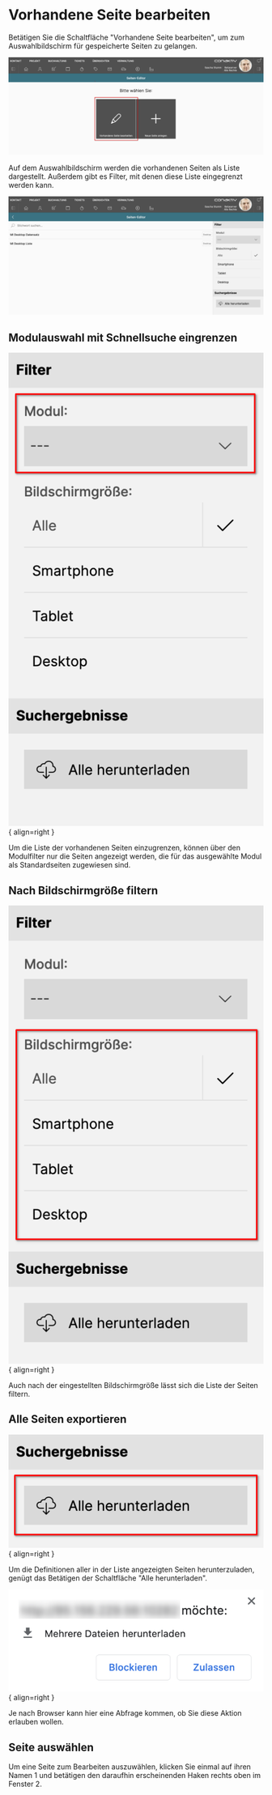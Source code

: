 # Vorhandene Seite bearbeiten

Betätigen Sie die Schaltfläche "Vorhandene Seite bearbeiten", um zum Auswahlbildschirm für gespeicherte Seiten zu gelangen.

![Vorhandene Seite bearbeiten Start](./seite-auswaehlen-start.png)

Auf dem Auswahlbildschirm werden die vorhandenen Seiten als Liste dargestellt. Außerdem gibt es Filter, mit denen diese Liste eingegrenzt werden kann.

![Seite auswählen](./seite-auswaehlen.png)

## Modulauswahl mit Schnellsuche eingrenzen

![Modulauswahl](./modulauswahl.png#small){ align=right }

Um die Liste der vorhandenen Seiten einzugrenzen, können über den Modulfilter nur die Seiten angezeigt werden, die für das ausgewählte Modul als Standardseiten zugewiesen sind.

<div class="clear"></div>

## Nach Bildschirmgröße filtern

![Bildschirmgröße](./bildschirmgroesse.png#small){ align=right }

Auch nach der eingestellten Bildschirmgröße lässt sich die Liste der Seiten filtern.

<div class="clear"></div>

## Alle Seiten exportieren

![Alle herunterladen](./alle-herunterladen.png#small){ align=right }

Um die Definitionen aller in der Liste angezeigten Seiten herunterzuladen, genügt das Betätigen der Schaltfläche "Alle herunterladen".

<div class="clear"></div>

![Abfrage Download](./nachfrage-download.png#small){ align=right }

Je nach Browser kann hier eine Abfrage kommen, ob Sie diese Aktion erlauben wollen.

<div class="clear"></div>

## Seite auswählen

Um eine Seite zum Bearbeiten auszuwählen, klicken Sie einmal auf ihren Namen <span class="number">1</span> und betätigen den daraufhin erscheinenden Haken rechts oben im Fenster <span class="number">2</span>.

